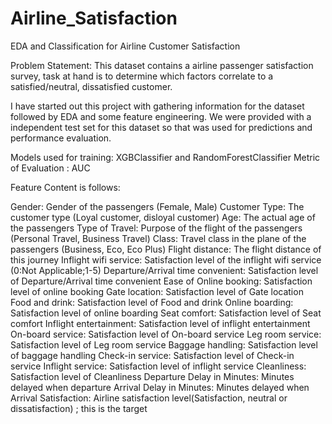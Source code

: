 # Airline_Satisfaction
EDA and Classification for Airline Customer Satisfaction
 
Problem Statement: This dataset contains a airline passenger satisfaction survey, task at hand is to determine which factors correlate to a satisfied/neutral, dissatisfied customer.

I have started out this project with gathering information for the dataset followed by EDA and some feature engineering. We were provided with a independent test set for this dataset so that was used for predictions and performance evaluation.

Models used for training: XGBClassifier and RandomForestClassifier
Metric of Evaluation : AUC

Feature Content is follows:

Gender: Gender of the passengers (Female, Male)
Customer Type: The customer type (Loyal customer, disloyal customer)
Age: The actual age of the passengers
Type of Travel: Purpose of the flight of the passengers (Personal Travel, Business Travel)
Class: Travel class in the plane of the passengers (Business, Eco, Eco Plus)
Flight distance: The flight distance of this journey
Inflight wifi service: Satisfaction level of the inflight wifi service (0:Not Applicable;1-5)
Departure/Arrival time convenient: Satisfaction level of Departure/Arrival time convenient
Ease of Online booking: Satisfaction level of online booking
Gate location: Satisfaction level of Gate location
Food and drink: Satisfaction level of Food and drink
Online boarding: Satisfaction level of online boarding
Seat comfort: Satisfaction level of Seat comfort
Inflight entertainment: Satisfaction level of inflight entertainment
On-board service: Satisfaction level of On-board service
Leg room service: Satisfaction level of Leg room service
Baggage handling: Satisfaction level of baggage handling
Check-in service: Satisfaction level of Check-in service
Inflight service: Satisfaction level of inflight service
Cleanliness: Satisfaction level of Cleanliness
Departure Delay in Minutes: Minutes delayed when departure
Arrival Delay in Minutes: Minutes delayed when Arrival
Satisfaction: Airline satisfaction level(Satisfaction, neutral or dissatisfaction) ; this is the target
